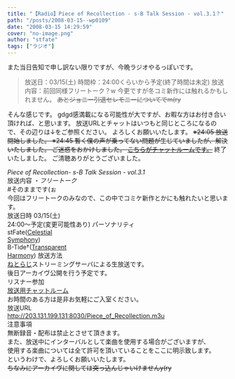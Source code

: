 ```yaml
---
title: "【Radio】Piece of Recollection - s-B Talk Session - vol.3.1？"
path: "/posts/2008-03-15--wp0109"
date: "2008-03-15 14:29:59"
cover: "no-image.png"
author: "stfate"
tags: ["ラジオ"]
---
```


<style type="text/css">
<!--
p {white-space: pre-wrap};
-->
</style>

また当日告知で申し訳ない限りですが、今晩ラジオやるっぽいです。
<blockquote>放送日：03/15(土)
時間枠：24:00くらいから予定(終了時間は未定)
放送内容：前回同様フリートーク？w
今更ですが冬コミ新作には触れるかもしれません。
<del>あとジョニー引退セレモニーについてでm(ry</del></blockquote>そんな感じです。
gdgd感満載になる可能性が大ですが、お暇な方はお付き合い頂ければ、と思います。
放送URLとチャットはいつもと同じところになるので、その辺りは↓をご参照ください。
よろしくお願いいたします。
<del>※<del>24:05 放送開始しました。</del>
※24:45 暫く僕の声が乗ってない問題が生じていましたが、解決いたしました。
ご迷惑をおかけしました。
<a href="http://stfate.net/chat/chat.cgi" target="_blank">こちらがチャットルームです。</a></del>
終了いたしました。
ご清聴ありがとうございました。

<!--more-->
<em>Piece of Recollection- s-B Talk Session - vol.3.1</em>
<span class="topics">放送内容</span>
・<em>フリートーク</em>
#そのままです(ぉ
今回はフリートークのみなので、この中でコミケ新作とかにも触れたいと思います。
<span class="topics">放送日時</span>
03/15(土) 24:00～予定(変更可能性あり)
<span class="topics">パーソナリティ</span>
stFate(<a href="http://stfate.net/" target="_blank">Celestial Symphony</a>)
B-Tide†(<a href="http://www.lampin.info/" target="_blank">Transparent Harmony</a>)
<span class="topics">放送方法</span>
<a href="http://live.ladio.livedoor.com/" target="_blank">ねとらじ</a>ストリーミングサーバによる生放送です。
後日アーカイヴ公開を行う予定です。
<span class="topics">リスナー参加</span>
<a href="http://stfate.net/chat/chat.cgi" target="_blank">放送用チャットルーム</a>
お時間のある方は是非お気軽にご入室ください。
<span class="topics">放送URL</span>
<a href="http://203.131.199.131:8030/Piece_of_Recollection.m3u" target="_blank">http://203.131.199.131:8030/Piece_of_Recollection.m3u</a>
<span class="topics">注意事項</span>
無断録音・配布は禁止とさせて頂きます。
また、放送中にインターバルとして楽曲を使用する場合がございますが、
使用する楽曲については全て許可を頂いていることをここに明示致します。
というわけで、よろしくお願いいたします。
<del>ちなみにアーカイヴに関しては突っ込んじゃいけませんy(ry</del>
